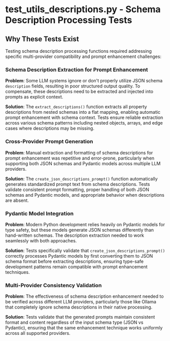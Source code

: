 # test_utils_descriptions.py - Schema Description Processing Tests

## Why These Tests Exist

Testing schema description processing functions required addressing specific multi-provider compatibility and prompt enhancement challenges:

### Schema Description Extraction for Prompt Enhancement
**Problem**: Some LLM systems ignore or don't properly utilize JSON schema `description` fields, resulting in poor structured output quality. To compensate, these descriptions need to be extracted and injected into prompts as explicit context.

**Solution**: The `extract_descriptions()` function extracts all property descriptions from nested schemas into a flat mapping, enabling automatic prompt enhancement with schema context. Tests ensure reliable extraction across various schema patterns including nested objects, arrays, and edge cases where descriptions may be missing.

### Cross-Provider Prompt Generation
**Problem**: Manual extraction and formatting of schema descriptions for prompt enhancement was repetitive and error-prone, particularly when supporting both JSON schemas and Pydantic models across multiple LLM providers.

**Solution**: The `create_json_descriptions_prompt()` function automatically generates standardized prompt text from schema descriptions. Tests validate consistent prompt formatting, proper handling of both JSON schemas and Pydantic models, and appropriate behavior when descriptions are absent.

### Pydantic Model Integration
**Problem**: Modern Python development relies heavily on Pydantic models for type safety, but these models generate JSON schemas differently than hand-written schemas. The description extraction needed to work seamlessly with both approaches.

**Solution**: Tests specifically validate that `create_json_descriptions_prompt()` correctly processes Pydantic models by first converting them to JSON schema format before extracting descriptions, ensuring type-safe development patterns remain compatible with prompt enhancement techniques.

### Multi-Provider Consistency Validation
**Problem**: The effectiveness of schema description enhancement needed to be verified across different LLM providers, particularly those like Ollama that completely ignore schema descriptions in their native processing.

**Solution**: Tests validate that the generated prompts maintain consistent format and content regardless of the input schema type (JSON vs Pydantic), ensuring that the same enhancement technique works uniformly across all supported providers.